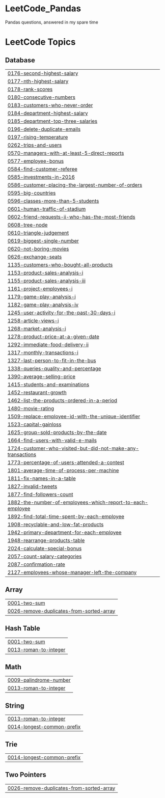 # LeetCode_Pandas
Pandas questions, answered in my spare time

<!---LeetCode Topics Start-->
# LeetCode Topics
## Database
|  |
| ------- |
| [0176-second-highest-salary](https://github.com/MassiCanosi/LeetCode_Pandas/tree/master/0176-second-highest-salary) |
| [0177-nth-highest-salary](https://github.com/MassiCanosi/LeetCode_Pandas/tree/master/0177-nth-highest-salary) |
| [0178-rank-scores](https://github.com/MassiCanosi/LeetCode_Pandas/tree/master/0178-rank-scores) |
| [0180-consecutive-numbers](https://github.com/MassiCanosi/LeetCode_Pandas/tree/master/0180-consecutive-numbers) |
| [0183-customers-who-never-order](https://github.com/MassiCanosi/LeetCode_Pandas/tree/master/0183-customers-who-never-order) |
| [0184-department-highest-salary](https://github.com/MassiCanosi/LeetCode_Pandas/tree/master/0184-department-highest-salary) |
| [0185-department-top-three-salaries](https://github.com/MassiCanosi/LeetCode_Pandas/tree/master/0185-department-top-three-salaries) |
| [0196-delete-duplicate-emails](https://github.com/MassiCanosi/LeetCode_Pandas/tree/master/0196-delete-duplicate-emails) |
| [0197-rising-temperature](https://github.com/MassiCanosi/LeetCode_Pandas/tree/master/0197-rising-temperature) |
| [0262-trips-and-users](https://github.com/MassiCanosi/LeetCode_Pandas/tree/master/0262-trips-and-users) |
| [0570-managers-with-at-least-5-direct-reports](https://github.com/MassiCanosi/LeetCode_Pandas/tree/master/0570-managers-with-at-least-5-direct-reports) |
| [0577-employee-bonus](https://github.com/MassiCanosi/LeetCode_Pandas/tree/master/0577-employee-bonus) |
| [0584-find-customer-referee](https://github.com/MassiCanosi/LeetCode_Pandas/tree/master/0584-find-customer-referee) |
| [0585-investments-in-2016](https://github.com/MassiCanosi/LeetCode_Pandas/tree/master/0585-investments-in-2016) |
| [0586-customer-placing-the-largest-number-of-orders](https://github.com/MassiCanosi/LeetCode_Pandas/tree/master/0586-customer-placing-the-largest-number-of-orders) |
| [0595-big-countries](https://github.com/MassiCanosi/LeetCode_Pandas/tree/master/0595-big-countries) |
| [0596-classes-more-than-5-students](https://github.com/MassiCanosi/LeetCode_Pandas/tree/master/0596-classes-more-than-5-students) |
| [0601-human-traffic-of-stadium](https://github.com/MassiCanosi/LeetCode_Pandas/tree/master/0601-human-traffic-of-stadium) |
| [0602-friend-requests-ii-who-has-the-most-friends](https://github.com/MassiCanosi/LeetCode_Pandas/tree/master/0602-friend-requests-ii-who-has-the-most-friends) |
| [0608-tree-node](https://github.com/MassiCanosi/LeetCode_Pandas/tree/master/0608-tree-node) |
| [0610-triangle-judgement](https://github.com/MassiCanosi/LeetCode_Pandas/tree/master/0610-triangle-judgement) |
| [0619-biggest-single-number](https://github.com/MassiCanosi/LeetCode_Pandas/tree/master/0619-biggest-single-number) |
| [0620-not-boring-movies](https://github.com/MassiCanosi/LeetCode_Pandas/tree/master/0620-not-boring-movies) |
| [0626-exchange-seats](https://github.com/MassiCanosi/LeetCode_Pandas/tree/master/0626-exchange-seats) |
| [1135-customers-who-bought-all-products](https://github.com/MassiCanosi/LeetCode_Pandas/tree/master/1135-customers-who-bought-all-products) |
| [1153-product-sales-analysis-i](https://github.com/MassiCanosi/LeetCode_Pandas/tree/master/1153-product-sales-analysis-i) |
| [1155-product-sales-analysis-iii](https://github.com/MassiCanosi/LeetCode_Pandas/tree/master/1155-product-sales-analysis-iii) |
| [1161-project-employees-i](https://github.com/MassiCanosi/LeetCode_Pandas/tree/master/1161-project-employees-i) |
| [1179-game-play-analysis-i](https://github.com/MassiCanosi/LeetCode_Pandas/tree/master/1179-game-play-analysis-i) |
| [1182-game-play-analysis-iv](https://github.com/MassiCanosi/LeetCode_Pandas/tree/master/1182-game-play-analysis-iv) |
| [1245-user-activity-for-the-past-30-days-i](https://github.com/MassiCanosi/LeetCode_Pandas/tree/master/1245-user-activity-for-the-past-30-days-i) |
| [1258-article-views-i](https://github.com/MassiCanosi/LeetCode_Pandas/tree/master/1258-article-views-i) |
| [1268-market-analysis-i](https://github.com/MassiCanosi/LeetCode_Pandas/tree/master/1268-market-analysis-i) |
| [1278-product-price-at-a-given-date](https://github.com/MassiCanosi/LeetCode_Pandas/tree/master/1278-product-price-at-a-given-date) |
| [1292-immediate-food-delivery-ii](https://github.com/MassiCanosi/LeetCode_Pandas/tree/master/1292-immediate-food-delivery-ii) |
| [1317-monthly-transactions-i](https://github.com/MassiCanosi/LeetCode_Pandas/tree/master/1317-monthly-transactions-i) |
| [1327-last-person-to-fit-in-the-bus](https://github.com/MassiCanosi/LeetCode_Pandas/tree/master/1327-last-person-to-fit-in-the-bus) |
| [1338-queries-quality-and-percentage](https://github.com/MassiCanosi/LeetCode_Pandas/tree/master/1338-queries-quality-and-percentage) |
| [1390-average-selling-price](https://github.com/MassiCanosi/LeetCode_Pandas/tree/master/1390-average-selling-price) |
| [1415-students-and-examinations](https://github.com/MassiCanosi/LeetCode_Pandas/tree/master/1415-students-and-examinations) |
| [1452-restaurant-growth](https://github.com/MassiCanosi/LeetCode_Pandas/tree/master/1452-restaurant-growth) |
| [1462-list-the-products-ordered-in-a-period](https://github.com/MassiCanosi/LeetCode_Pandas/tree/master/1462-list-the-products-ordered-in-a-period) |
| [1480-movie-rating](https://github.com/MassiCanosi/LeetCode_Pandas/tree/master/1480-movie-rating) |
| [1509-replace-employee-id-with-the-unique-identifier](https://github.com/MassiCanosi/LeetCode_Pandas/tree/master/1509-replace-employee-id-with-the-unique-identifier) |
| [1523-capital-gainloss](https://github.com/MassiCanosi/LeetCode_Pandas/tree/master/1523-capital-gainloss) |
| [1625-group-sold-products-by-the-date](https://github.com/MassiCanosi/LeetCode_Pandas/tree/master/1625-group-sold-products-by-the-date) |
| [1664-find-users-with-valid-e-mails](https://github.com/MassiCanosi/LeetCode_Pandas/tree/master/1664-find-users-with-valid-e-mails) |
| [1724-customer-who-visited-but-did-not-make-any-transactions](https://github.com/MassiCanosi/LeetCode_Pandas/tree/master/1724-customer-who-visited-but-did-not-make-any-transactions) |
| [1773-percentage-of-users-attended-a-contest](https://github.com/MassiCanosi/LeetCode_Pandas/tree/master/1773-percentage-of-users-attended-a-contest) |
| [1801-average-time-of-process-per-machine](https://github.com/MassiCanosi/LeetCode_Pandas/tree/master/1801-average-time-of-process-per-machine) |
| [1811-fix-names-in-a-table](https://github.com/MassiCanosi/LeetCode_Pandas/tree/master/1811-fix-names-in-a-table) |
| [1827-invalid-tweets](https://github.com/MassiCanosi/LeetCode_Pandas/tree/master/1827-invalid-tweets) |
| [1877-find-followers-count](https://github.com/MassiCanosi/LeetCode_Pandas/tree/master/1877-find-followers-count) |
| [1882-the-number-of-employees-which-report-to-each-employee](https://github.com/MassiCanosi/LeetCode_Pandas/tree/master/1882-the-number-of-employees-which-report-to-each-employee) |
| [1892-find-total-time-spent-by-each-employee](https://github.com/MassiCanosi/LeetCode_Pandas/tree/master/1892-find-total-time-spent-by-each-employee) |
| [1908-recyclable-and-low-fat-products](https://github.com/MassiCanosi/LeetCode_Pandas/tree/master/1908-recyclable-and-low-fat-products) |
| [1942-primary-department-for-each-employee](https://github.com/MassiCanosi/LeetCode_Pandas/tree/master/1942-primary-department-for-each-employee) |
| [1948-rearrange-products-table](https://github.com/MassiCanosi/LeetCode_Pandas/tree/master/1948-rearrange-products-table) |
| [2024-calculate-special-bonus](https://github.com/MassiCanosi/LeetCode_Pandas/tree/master/2024-calculate-special-bonus) |
| [2057-count-salary-categories](https://github.com/MassiCanosi/LeetCode_Pandas/tree/master/2057-count-salary-categories) |
| [2087-confirmation-rate](https://github.com/MassiCanosi/LeetCode_Pandas/tree/master/2087-confirmation-rate) |
| [2127-employees-whose-manager-left-the-company](https://github.com/MassiCanosi/LeetCode_Pandas/tree/master/2127-employees-whose-manager-left-the-company) |
## Array
|  |
| ------- |
| [0001-two-sum](https://github.com/MassiCanosi/LeetCode_Pandas/tree/master/0001-two-sum) |
| [0026-remove-duplicates-from-sorted-array](https://github.com/MassiCanosi/LeetCode_Pandas/tree/master/0026-remove-duplicates-from-sorted-array) |
## Hash Table
|  |
| ------- |
| [0001-two-sum](https://github.com/MassiCanosi/LeetCode_Pandas/tree/master/0001-two-sum) |
| [0013-roman-to-integer](https://github.com/MassiCanosi/LeetCode_Pandas/tree/master/0013-roman-to-integer) |
## Math
|  |
| ------- |
| [0009-palindrome-number](https://github.com/MassiCanosi/LeetCode_Pandas/tree/master/0009-palindrome-number) |
| [0013-roman-to-integer](https://github.com/MassiCanosi/LeetCode_Pandas/tree/master/0013-roman-to-integer) |
## String
|  |
| ------- |
| [0013-roman-to-integer](https://github.com/MassiCanosi/LeetCode_Pandas/tree/master/0013-roman-to-integer) |
| [0014-longest-common-prefix](https://github.com/MassiCanosi/LeetCode_Pandas/tree/master/0014-longest-common-prefix) |
## Trie
|  |
| ------- |
| [0014-longest-common-prefix](https://github.com/MassiCanosi/LeetCode_Pandas/tree/master/0014-longest-common-prefix) |
## Two Pointers
|  |
| ------- |
| [0026-remove-duplicates-from-sorted-array](https://github.com/MassiCanosi/LeetCode_Pandas/tree/master/0026-remove-duplicates-from-sorted-array) |
<!---LeetCode Topics End-->